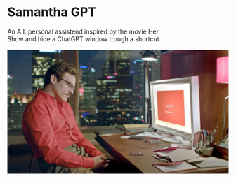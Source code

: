 <h1>Samantha GPT</h1>
An A.I. personal assistend inspired by the movie Her.
<br>
Show and hide a ChatGPT window trough a shortcut.
<br>
<br>
<img src="her movie.jpg">